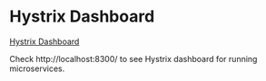 # Hystrix Dashboard

[Hystrix Dashboard](https://github.com/Netflix/Hystrix/wiki)

Check http://localhost:8300/ to see Hystrix dashboard for running microservices.

